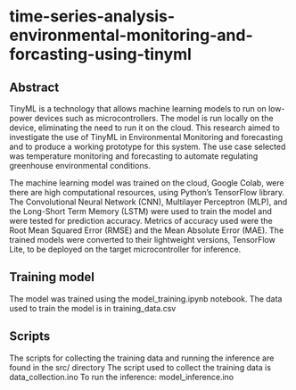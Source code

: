 # time-series-analysis-environmental-monitoring-and-forcasting-using-tinyml

## Abstract
TinyML is a technology that allows machine learning models to run on low-power devices
such as microcontrollers. The model is run locally on the device, eliminating the need to
run it on the cloud. This research aimed to investigate the use of TinyML in Environmental
Monitoring and forecasting and to produce a working prototype for this system. The
use case selected was temperature monitoring and forecasting to automate regulating
greenhouse environmental conditions.

The machine learning model was trained on the cloud, Google Colab, were there are
high computational resources, using Python’s TensorFlow library. The Convolutional
Neural Network (CNN), Multilayer Perceptron (MLP), and the Long-Short Term Memory
(LSTM) were used to train the model and were tested for prediction accuracy. Metrics of
accuracy used were the Root Mean Squared Error (RMSE) and the Mean Absolute Error
(MAE). The trained models were converted to their lightweight versions, TensorFlow
Lite, to be deployed on the target microcontroller for inference.

## Training model
The model was trained using the model_training.ipynb notebook. The data used to train the model is in training_data.csv

## Scripts
The scripts for collecting the training data and running the inference are found in the src/ directory
The script used to collect the training data is data_collection.ino
To run the inference: model_inference.ino
